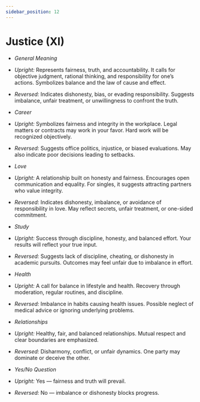 ```yaml
---
sidebar_position: 12
---
```


# Justice (XI)

- *General Meaning*
- *Upright:* Represents fairness, truth, and accountability. It calls for objective judgment, rational thinking, and responsibility for one’s actions. Symbolizes balance and the law of cause and effect.
- *Reversed:* Indicates dishonesty, bias, or evading responsibility. Suggests imbalance, unfair treatment, or unwillingness to confront the truth.
  
- *Career*
- *Upright:* Symbolizes fairness and integrity in the workplace. Legal matters or contracts may work in your favor. Hard work will be recognized objectively.
- *Reversed:* Suggests office politics, injustice, or biased evaluations. May also indicate poor decisions leading to setbacks.

- *Love*
- *Upright:* A relationship built on honesty and fairness. Encourages open communication and equality. For singles, it suggests attracting partners who value integrity.
- *Reversed:* Indicates dishonesty, imbalance, or avoidance of responsibility in love. May reflect secrets, unfair treatment, or one-sided commitment.

- *Study*
- *Upright:* Success through discipline, honesty, and balanced effort. Your results will reflect your true input.
- *Reversed:* Suggests lack of discipline, cheating, or dishonesty in academic pursuits. Outcomes may feel unfair due to imbalance in effort.

- *Health*
- *Upright:* A call for balance in lifestyle and health. Recovery through moderation, regular routines, and discipline.
- *Reversed:* Imbalance in habits causing health issues. Possible neglect of medical advice or ignoring underlying problems.

- *Relationships*
- *Upright:* Healthy, fair, and balanced relationships. Mutual respect and clear boundaries are emphasized.
- *Reversed:* Disharmony, conflict, or unfair dynamics. One party may dominate or deceive the other.

- *Yes/No Question*
- *Upright:* Yes — fairness and truth will prevail.
- *Reversed:* No — imbalance or dishonesty blocks progress.




